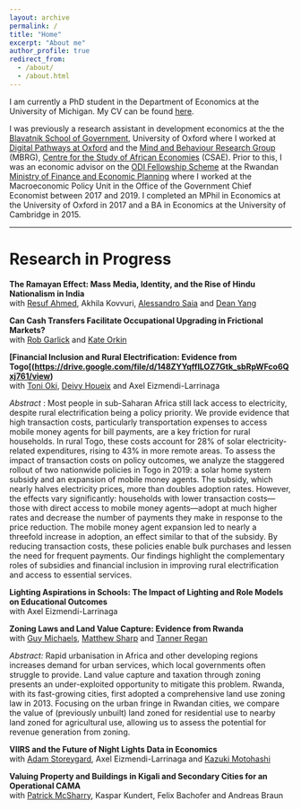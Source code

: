 ```yaml
---
layout: archive
permalink: /
title: "Home"
excerpt: "About me"
author_profile: true
redirect_from:
  - /about/
  - /about.html
---
```


I am currently a PhD student in the Department of Economics at the University of Michigan. My CV can be found <a href="https://pbrimble.github.io/files/cv.pdf">here</a>.

I was previously a research assistant in development economics at the the <a href="http://bsg.ox.ac.uk">Blavatnik School of Government</a>, University of Oxford where I worked at <a href="https://www.bsg.ox.ac.uk/research/research-programmes/digital-pathways">Digital Pathways at Oxford</a> and the <a href="http://mbrg.bsg.ox.ac.uk">Mind and Behaviour Research Group</a> (MBRG), <a href="http://csae.ox.ac.uk">Centre for the Study of African Economies</a> (CSAE). Prior to this, I was an economic advisor on the <a href="https://www.odi.org/odi-fellowship-scheme">ODI Fellowship Scheme</a> at the Rwandan <a href="http://www.minecofin.gov.rw">Ministry of Finance and Economic Planning</a> where I worked at the Macroeconomic Policy Unit in the Office of the Government Chief Economist between 2017 and 2019. I completed an MPhil in Economics at the University of Oxford in 2017 and a BA in Economics at the University of Cambridge in 2015.

---
# Research in Progress

**The Ramayan Effect: Mass Media, Identity, and the Rise of Hindu Nationalism in India** \
with [Resuf Ahmed](https://resuf.github.io), Akhila Kovvuri, [Alessandro Saia](https://sites.google.com/site/asaia9585/alessandro-saia) and [Dean Yang](https://sites.lsa.umich.edu/deanyang)

**Can Cash Transfers Facilitate Occupational Upgrading in Frictional Markets?** \
with [Rob Garlick](https://www.robgarlick.com) and [Kate Orkin](https://sites.google.com/site/kateorkin/home)

**[Financial Inclusion and Rural Electrification: Evidence from Togo[(https://drive.google.com/file/d/148ZYYqffILOZ7Gtk_sbRpWFco6Qxj761/view)** \
with [Toni Oki](https://economics.harvard.edu/people/oluwatoni-oki), [Deivy Houeix](https://houeix.github.io) and Axel Eizmendi-Larrinaga

*Abstract* : Most people in sub-Saharan Africa still lack access to electricity, despite rural electrification being a policy priority. We provide evidence that high transaction costs, particularly transportation expenses to access mobile money agents for bill payments, are
a key friction for rural households. In rural Togo, these costs account for 28\% of solar electricity-related expenditures, rising to 43\% in more remote areas. To assess the impact of transaction costs on policy outcomes, we analyze the staggered rollout of 
two nationwide policies in Togo in 2019: a solar home system subsidy and an expansion of mobile money agents. The subsidy, which nearly halves electricity prices, more than doubles adoption rates. However, the effects vary significantly: households with lower transaction costs—those with direct access to mobile money agents—adopt at much higher rates and decrease the number of payments they make in response to the price reduction. The mobile money agent expansion led to nearly a threefold increase in adoption, an effect similar to that of the subsidy. By reducing transaction costs, these policies enable bulk purchases and lessen the need for frequent payments. Our findings highlight the complementary roles of subsidies and financial inclusion in improving rural electrification and access to essential services. 

**Lighting Aspirations in Schools: The Impact of Lighting and Role Models on Educational Outcomes** \
with Axel Eizmendi-Larrinaga

**Zoning Laws and Land Value Capture: Evidence from Rwanda** \
with [Guy Michaels](https://personal.lse.ac.uk/michaels), [Matthew Sharp](https://sites.google.com/view/matthewsharp) and [Tanner Regan](https://sites.google.com/site/tannerregan)

*Abstract:* Rapid urbanisation in Africa and other developing regions increases demand for urban services, which local governments often struggle to provide. Land value capture and taxation through zoning presents an under-exploited opportunity to mitigate this problem. Rwanda, with its fast-growing cities, first adopted a comprehensive land use zoning law in 2013. Focusing on the urban fringe in Rwandan cities, we compare the value of (previously unbuilt) land zoned for residential use to nearby land zoned for agricultural use, allowing us to assess the potential for revenue generation from zoning.

**VIIRS and the Future of Night Lights Data in Economics** \
with [Adam Storeygard](https://sites.google.com/site/adamstoreygard), Axel Eizmendi-Larrinaga and [Kazuki Motohashi](https://kazukimotohashi.github.io)

**Valuing Property and Buildings in Kigali and Secondary Cities for an Operational CAMA** \
with [Patrick McSharry](http://www.mcsharry.net), Kaspar Kundert, Felix Bachofer and Andreas Braun

<!---
---
# Completed Research

[**Using Machine Learning and Remote Sensing to Value Property in Rwanda**](https://www.theigc.org/wp-content/uploads/2020/02/Brimble-et-al-2020-Working-Paper.pdf), *International Growth Centre Working Paper* \
with [Patrick McSharry](http://www.mcsharry.net), Felix Bachofer, Andreas Braun and Jonathon Bower  

*Abstract:* Property valuation models can achieve mass valuation transparently and cheaply. This paper
develops a number of property valuation models for Kigali, Rwanda, and tests them on a unique dataset combining remote sensing data and infrastructure and amenities data for properties in Kigali, with sales transaction data for 2015. We use a machine learning approach, Minimum Redundancy Maximum Relevance, to select from 511 features those that minimise ten-fold cross validated Mean Absolute Error. Cross validated diagnostics are used to eliminate overfitting given that our goal is to generate a model that can be used to extrapolate value estimates out of sample.




  \
**Rwanda's Agricultural Productivity Gap**

*From the 1990s until the late 2010s, there are three distinct three distinct stages describing the trends in Rwanda’s (unadjusted) agricultural productivity gap. Firstly, during the pre-transition stage from 1991 to 2002, the gap is incredibly large and volatile with an average of 10.15. Secondly,the transition stage from 2002 to 2005 is marked by a steep and permanent decline in the gap from 11.61 to 5.01 over this short time period. Finally, the post-transition stage from 2005 onwards sees the gap stabilise significantly, averaging a much more respectable 6.01 during this decade. Furthermore, a sizeable portion of this gap can be explained by differences in sectoral human capital.*

Download [here](https://github.com/pbrimble/pbrimble.github.io/raw/main/files/rwanda_apg_2018_02.pdf).


  \
**Production Networks and International Trade**  \
MPhil Thesis

*Abstract:* This paper examines how increases in international trade and global value chain participation impact world economic volatility. I develop and apply a theoretical model of intermediate input trade to data on production networks in order to assess how global network structures affect aggregate volatility. Due to network interconnections between country-sectors, idiosyncratic shocks to specific country-sectors transmit downstream towards their direct and indirect customers, leading to a potential synchronised expansion of economic activity. This mechanism generates sizeable aggregate fluctuations when the importance of country-sectors is significantly asymmetric, leading to the existence of dominant country-sectors which effectively propagate shocks originating elsewhere in the network to the entire economy. By mapping global production networks to data from world input-output tables, I obtain measures for country-sector importance which capture the centrality of each country-sector in the network. The distribution of these centrality measures then provides information about the structure of the global production network and the implications for aggregate volatility. The key empirical result shows that the network structure of global production is highly interconnected with production fragmented across the world economy. This finding implies that idiosyncratic shocks can propagate through the global production network, leading to sizeable aggregate fluctuations. Understanding the underlying structure of global production networks can help policymakers accommodate for international disruptions to global value chains.

  \
**The Macroeconomic Impact of Dollarisation Adjustments in Cambodia: a Bayesian DSGE Approach** \
BA Dissertation

*Abstract:* This paper develops and estimates a quantitative dynamic stochastic general equilibrium model with partial dollarisation of the Cambodian economy, to evaluate the volatility implications of de-dollarisation. We find that as the level of dollarisation falls, macroeconomic volatility exhibits a U-shape effect. For the initial stage of de-dollarisation, the economy’s improved ability to accommodate asymmetric foreign shocks drives down volatility. However, for the final stages of de-dollarisation, the vulnerability from foreign debt in dollars leads to a rise in volatility. This implies that some degree of dollarisation can achieve a favourable balance between these two opposing effects, minimising macroeconomic volatility.

-->
